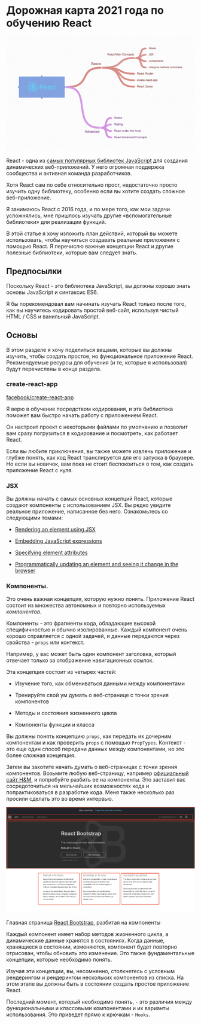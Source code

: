 # **Дорожная карта 2021 года по обучению React**

![logo image](img/logo.png)

React - одна из [самых популярных библиотек JavaScript](https://www.thinslices.com/blog/infographic-react.js-statistics) для создания динамических веб-приложений. У него огромная поддержка сообщества и активная команда разработчиков.

Хотя React сам по себе относительно прост, недостаточно просто изучить одну библиотеку, особенно если вы хотите создать сложное веб-приложение.

Я занимаюсь React с 2016 года, и по мере того, как мои задачи усложнялись, мне пришлось изучать другие «вспомогательные библиотеки» для реализации функций.

В этой статье я хочу изложить план действий, который вы можете использовать, чтобы научиться создавать реальные приложения с помощью React. Я перечислю важные концепции React и другие полезные библиотеки, которые вам следует знать.

## **Предпосылки**

Поскольку React - это библиотека JavaScript, вы должны хорошо знать основы JavaScript и синтаксис ES6.

Я бы порекомендовал вам начинать изучать React только после того, как вы научитесь кодировать простой веб-сайт, используя чистый HTML / CSS и ванильный JavaScript.

## **Основы**

В этом разделе я хочу поделиться вещами, которые вы должны изучить, чтобы создать простое, но функциональное приложение React. Рекомендуемые ресурсы для обучения (и те, которые я использовал) будут перечислены в конце раздела.

### create-react-app

[facebook/create-react-app](https://github.com/facebook/create-react-app)

Я верю в обучение посредством кодирования, и эта библиотека поможет вам быстро начать работу с приложением React.

Он настроит проект с некоторыми файлами по умолчанию и позволит вам сразу погрузиться в кодирование и посмотреть, как работает React.

Если вы любите приключения, вы также можете извлечь приложение и глубже понять, как код React транслируется для его запуска в браузере. Но если вы новичок, вам пока не стоит беспокоиться о том, как создать приложение React с нуля.

### JSX

Вы должны начать с самых основных концепций React, которые создают компоненты с использованием JSX. Вы редко увидите реальное приложение, написанное без него. Ознакомьтесь со следующими темами:

- [Rendering an element using JSX](https://reactjs.org/docs/rendering-elements.html)

- [Embedding JavaScript expressions](https://reactjs.org/docs/introducing-jsx.html#embedding-expressions-in-jsx)

- [Specifying element attributes](https://reactjs.org/docs/introducing-jsx.html#specifying-attributes-with-jsx)

- [Programmatically updating an element and seeing it change in the browser](https://reactjs.org/docs/rendering-elements.html#updating-the-rendered-element)

### Компоненты.

Это очень важная концепция, которую нужно понять. Приложение React состоит из множества автономных и повторно используемых _компонентов_.

Компоненты - это фрагменты кода, обладающие высокой специфичностью и обычно изолированные. Каждый компонент очень хорошо справляется с одной задачей, и данные передаются через свойства - `props` или контекст.

Например, у вас может быть один компонент заголовка, который отвечает только за отображение навигационных ссылок.

Эта концепция состоит из четырех частей:

- Изучение того, как обмениваться данными между компонентами

- Тренируйте свой ум думать о веб-странице с точки зрения компонентов

- Методы и состояния жизненного цикла

- Компоненты функции и класса

Вы должны понять концепцию `props`, как передать их дочерним компонентам и как проверить `props` с помощью `PropTypes`. Контекст - это еще один способ передачи данных между компонентами, но это более сложная концепция.

Затем вы захотите начать думать о веб-страницах с точки зрения компонентов. Возьмите любую веб-страницу, например [официальный сайт H&M](https://www2.hm.com/en_ca/index.html), и попробуйте разбить ее на компоненты. Это заставит вас сосредоточиться на мельчайших возможностях кода и попрактиковаться в разработке кода. Меня также несколько раз просили сделать это во время интервью.

![Image](img/img-1.png)

Главная страница [React Bootstrap](https://react-bootstrap.github.io/), разбитая на компоненты

Каждый компонент имеет набор методов жизненного цикла, а динамические данные хранятся в состояниях. Когда данные, хранящиеся в состоянии, изменяются, компонент будет повторно отрисован, чтобы обновить это изменение. Это также фундаментальные концепции, которые необходимо понять.

Изучая эти концепции, вы, несомненно, столкнетесь с условным рендерингом и рендерингом нескольких компонентов из списка. На этом этапе вы должны быть в состоянии создать простое приложение React.

Последний момент, который необходимо понять, - это различия между функциональными и классовыми компонентами и их варианты использования. Это приведет прямо к крючкам - `Hooks`.
